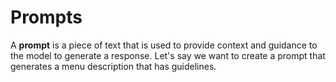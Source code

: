# Prompts

A **prompt** is a piece of text that is used to provide context and guidance to the model to generate a response. Let's say we want to create a prompt that generates a menu description that has guidelines.
